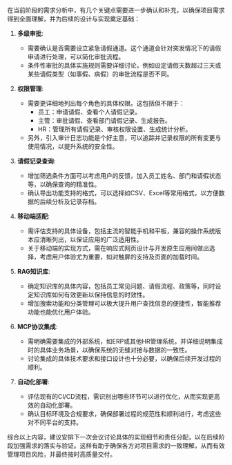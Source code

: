 在当前阶段的需求分析中，有几个关键点需要进一步确认和补充，以确保项目需求得到全面理解，并为后续的设计与实现奠定基础：

1. **多级审批**:
   - 需要确认是否需要设立紧急请假通道。这个通道会针对突发情况下的请假申请进行处理，可以简化审批流程。
   - 条件性审批的具体实施规则需要详细讨论，例如设定请假天数超过三天或某些请假类型（如事假、病假）的审批流程是否不同。

2. **权限管理**:
   - 需要更详细地列出每个角色的具体权限。这包括但不限于：
     - 员工：申请请假、查看个人请假记录。
     - 主管：审批请假、查看部门请假记录、生成报告。
     - HR：管理所有请假记录、审核权限设置、生成统计分析。
   - 另外，引入审计日志功能是个好主意，可以追踪并记录权限的所有变更与使用情况，以提升系统的安全性。

3. **请假记录查询**:
   - 增加筛选条件方面可以考虑用户的反馈，加入员工姓名、部门和请假状态等，以确保查询的精准性。
   - 确认导出功能支持的格式，可以选择如CSV、Excel等常用格式，以方便数据的后续分析及记录存档。

4. **移动端适配**:
   - 需评估支持的具体设备，包括主流的智能手机和平板，兼容的操作系统版本应清晰列出，以保证应用的广泛适用性。
   - 关于移动端的实现方式，需在响应式网页设计与开发原生应用间做出选择，考虑用户体验尤为重要，如对触屏的支持及页面的加载时间。

5. **RAG知识库**:
   - 确定知识库的具体内容，包括员工常见问题、请假流程、政策等，同时设定知识库如何有效更新以保持信息的时效性。
   - 增加搜索功能和分类管理可以极大提升用户查找信息的便捷性，智能推荐功能也能优化用户体验。

6. **MCP协议集成**:
   - 需明确需要集成的外部系统，如ERP或其他HR管理系统，并详细说明集成时的具体业务场景，以确保系统的无缝对接与数据的一致性。
   - 讨论集成的具体技术要求和接口设计也十分必要，以确保后续开发过程的顺利。

7. **自动化部署**:
   - 评估现有的CI/CD流程，需识别出哪些环节可以进行优化，从而实现更高效的自动化部署。
   - 确认目标环境及合规要求，确保部署过程的规范性和顺利进行，考虑这些对不同平台的支持。

综合以上内容，建议安排下一次会议讨论具体的实现细节和责任分配，以在后续阶段加强需求的落实与验证。这样有助于确保各方对项目需求的一致理解，从而有效管理项目风险，并最终按时高质量交付。
